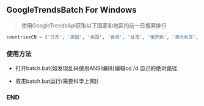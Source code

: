 ## GoogleTrendsBatch For Windows

> 使用GoogleTrendsApi获取以下国家和地区的前一日搜索排行

```python
countriesCN = ['日本', '美国', '英国', '香港', '台湾', '俄罗斯', '澳大利亚', '韩国']
```

### 使用方法

- 打开batch.bat(如发现乱码使用ANSI编码)编辑cd /d 自己的绝对路径

- 双击batch.bat运行(需要科学上网))


### END